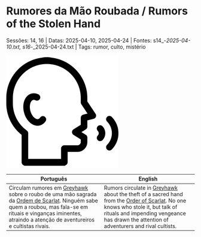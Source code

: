 
# Rumores da Mão Roubada / Rumors of the Stolen Hand

Sessões: 14, 16 | Datas: 2025-04-10, 2025-04-24 | Fontes: s14_-_2025-04-10.txt, s16_-_2025-04-24.txt | Tags: rumor, culto, mistério

![Rumores da Mão Roubada](../../../assets/rumor/rumor_blank.png)

| Português | English |
|-----------|---------|
| Circulam rumores em [Greyhawk](cidade_de_greyhawk.md) sobre o roubo de uma mão sagrada da [Ordem de Scarlat](ordem_de_scarlat.md). Ninguém sabe quem a roubou, mas fala-se em rituais e vinganças iminentes, atraindo a atenção de aventureiros e cultistas rivais. | Rumors circulate in [Greyhawk](cidade_de_greyhawk.md) about the theft of a sacred hand from the [Order of Scarlat](ordem_de_scarlat.md). No one knows who stole it, but talk of rituals and impending vengeance has drawn the attention of adventurers and rival cultists. |

